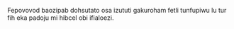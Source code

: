 Fepovovod baozipab dohsutato osa izututi gakuroham fetli tunfupiwu lu tur fih eka padoju mi hibcel obi ifialoezi.